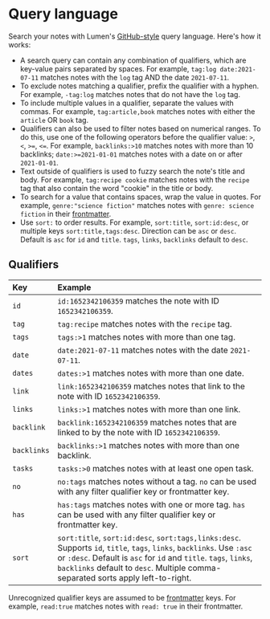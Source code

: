 # Query language

Search your notes with Lumen's [GitHub-style](https://docs.github.com/en/search-github/searching-on-github/searching-issues-and-pull-requests) query language. Here's how it works:

- A search query can contain any combination of qualifiers, which are key-value pairs separated by spaces. For example, `tag:log date:2021-07-11` matches notes with the `log` tag AND the date `2021-07-11`.
- To exclude notes matching a qualifier, prefix the qualifier with a hyphen. For example, `-tag:log` matches notes that do not have the `log` tag.
- To include multiple values in a qualifier, separate the values with commas. For example, `tag:article,book` matches notes with either the `article` OR `book` tag.
- Qualifiers can also be used to filter notes based on numerical ranges. To do this, use one of the following operators before the qualifier value: `>`, `<`, `>=`, `<=`. For example, `backlinks:>10` matches notes with more than 10 backlinks; `date:>=2021-01-01` matches notes with a date on or after `2021-01-01`.
- Text outside of qualifiers is used to fuzzy search the note's title and body. For example, `tag:recipe cookie` matches notes with the `recipe` tag that also contain the word "cookie" in the title or body.
- To search for a value that contains spaces, wrap the value in quotes. For example, `genre:"science fiction"` matches notes with `genre: science fiction` in their [frontmatter](/docs/metadata.md).
- Use `sort:` to order results. For example, `sort:title`, `sort:id:desc`, or multiple keys `sort:title,tags:desc`. Direction can be `asc` or `desc`. Default is `asc` for `id` and `title`. `tags`, `links`, `backlinks` default to `desc`.

## Qualifiers

| Key         | Example                                                                                                                                                                                                                                                                       |
| :---------- | :---------------------------------------------------------------------------------------------------------------------------------------------------------------------------------------------------------------------------------------------------------------------------- |
| `id`        | `id:1652342106359` matches the note with ID `1652342106359`.                                                                                                                                                                                                                  |
| `tag`       | `tag:recipe` matches notes with the `recipe` tag.                                                                                                                                                                                                                             |
| `tags`      | `tags:>1` matches notes with more than one tag.                                                                                                                                                                                                                               |
| `date`      | `date:2021-07-11` matches notes with the date `2021-07-11`.                                                                                                                                                                                                                   |
| `dates`     | `dates:>1` matches notes with more than one date.                                                                                                                                                                                                                             |
| `link`      | `link:1652342106359` matches notes that link to the note with ID `1652342106359`.                                                                                                                                                                                             |
| `links`     | `links:>1` matches notes with more than one link.                                                                                                                                                                                                                             |
| `backlink`  | `backlink:1652342106359` matches notes that are linked to by the note with ID `1652342106359`.                                                                                                                                                                                |
| `backlinks` | `backlinks:>1` matches notes with more than one backlink.                                                                                                                                                                                                                     |
| `tasks`     | `tasks:>0` matches notes with at least one open task.                                                                                                                                                                                                                         |
| `no`        | `no:tags` matches notes without a tag. `no` can be used with any filter qualifier key or frontmatter key.                                                                                                                                                                     |
| `has`       | `has:tags` matches notes with one or more tag. `has` can be used with any filter qualifier key or frontmatter key.                                                                                                                                                            |
| `sort`      | `sort:title`, `sort:id:desc`, `sort:tags,links:desc`. Supports `id`, `title`, `tags`, `links`, `backlinks`. Use `:asc` or `:desc`. Default is `asc` for `id` and `title`. `tags`, `links`, `backlinks` default to `desc`. Multiple comma-separated sorts apply left-to-right. |

Unrecognized qualifier keys are assumed to be [frontmatter](/docs/metadata.md) keys. For example, `read:true` matches notes with `read: true` in their frontmatter.

